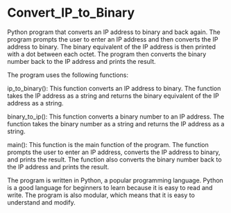 ﻿# Convert_IP_to_Binary
Python program that converts an IP address to binary and back again. The program prompts the user to enter an IP address and then converts the IP address to binary. The binary equivalent of the IP address is then printed with a dot between each octet. The program then converts the binary number back to the IP address and prints the result.

The program uses the following functions:

ip_to_binary(): This function converts an IP address to binary. The function takes the IP address as a string and returns the binary equivalent of the IP address as a string.

binary_to_ip(): This function converts a binary number to an IP address. The function takes the binary number as a string and returns the IP address as a string.

main(): This function is the main function of the program. The function prompts the user to enter an IP address, converts the IP address to binary, and prints the result. The function also converts the binary number back to the IP address and prints the result.

The program is written in Python, a popular programming language. Python is a good language for beginners to learn because it is easy to read and write. The program is also modular, which means that it is easy to understand and modify.

